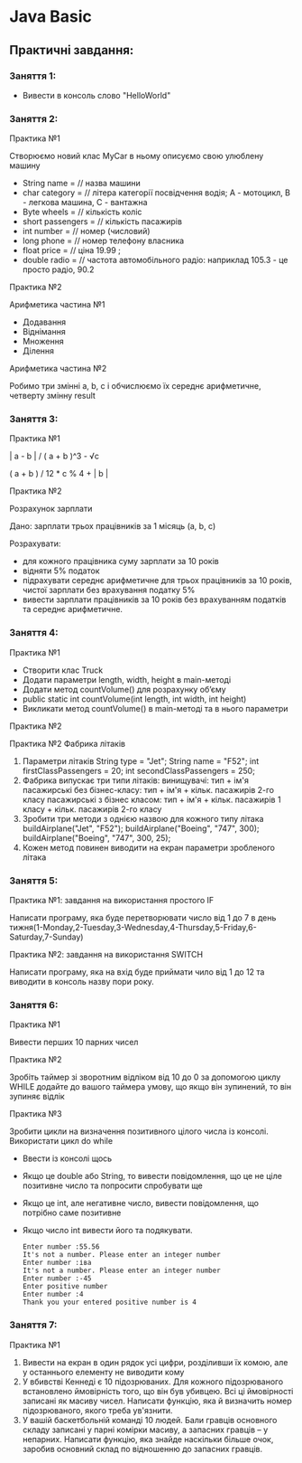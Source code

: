 # Java Basic
## Практичні завдання:
### Заняття 1:
 - Вивести в консоль слово "HelloWorld"

### Заняття 2:
Практика №1 

Створюємо новий клас MyCar в ньому описуємо свою улюблену машину
- String name = // назва машини
- char category = // літера категорії посвідчення водія; А - мотоцикл, В - легкова машина, С - вантажна
- Byte wheels = // кількість коліс
- short passengers = // кількість пасажирів
- int number = // номер (числовий)
- long phone = // номер телефону власника
- float price = // ціна 19.99 ;
- double radio = // частота автомобільного радіо: наприклад 105.3 - це просто радіо, 90.2

Практика №2

Арифметика частина №1
- Додавання
- Віднімання
- Множення
- Ділення

Арифметика частина №2

Робимо три змінні a, b, c і обчислюємо їх середнє арифметичне, четверту змінну result

### Заняття 3:
Практика №1

| a - b | / ( a + b )^3 - √c

( a + b ) / 12 * c % 4 + | b |

Практика №2

Розрахунок зарплати

Дано: зарплати трьох працівників за 1 місяць (a, b, c)

Розрахувати:

- для кожного працівника суму зарплати за 10 років
- відняти 5% податок
- підрахувати середнє арифметичне для трьох працівників за 10 років, чистої зарплати без врахування податку 5%
- вивести зарплати працівників за 10 років без врахуванням податків та середнє арифметичне.

### Заняття 4:
Практика №1 

- Створити клас Truck
- Додати параметри length, width, height в main-методі
- Додати метод countVolume() для розрахунку об’єму
- public static int countVolume(int length, int width, int height)
- Викликати метод countVolume() в main-методі та в нього параметри

Практика №2 

Практика №2 Фабрика літаків

1. Параметри літаків
String type = "Jet";
String name = "F52";
int firstClassPassengers = 20;
int secondClassPassengers = 250;
2. Фабрика випускає три типи літаків:
винищувачі: тип + ім'я
пасажирські без бізнес-класу: тип + ім'я + кільк. пасажирів 2-го класу
пасажирські з бізнес класом: тип + ім'я + кільк. пасажирів 1 класу + кільк. пасажирів 2-го класу
3. Зробити три методи з однією назвою для кожного типу літака
buildAirplane("Jet", "F52");
buildAirplane("Boeing", "747", 300);
buildAirplane("Boeing", "747", 300, 25);
4. Кожен метод повинен виводити на екран параметри зробленого літака

### Заняття 5:
Практика №1: завдання на використання простого IF

Написати програму, яка буде перетворювати число від 1 до 7 в день тижня(1-Monday,2-Tuesday,3-Wednesday,4-Thursday,5-Friday,6-Saturday,7-Sunday) 

Практика №2: завдання на використання SWITCH

Написати програму, яка на вхід буде приймати чило від 1 до 12 та виводити в консоль назву пори року.

### Заняття 6:
Практика №1 

Вивести перших 10 парних чисел

Практика №2

Зробіть таймер зі зворотним відліком від 10 до 0 за допомогою циклу WHILE
додайте до вашого таймера умову, що якщо він зупинений, то він зупиняє відлік

Практика №3

Зробити цикли на визначення позитивного цілого числа із консолі. Використати цикл do while
- Ввести із консолі щось
- Якщо це double або String, то вивести повідомлення, що це не ціле позитивне число та попросити спробувати ще
- Якщо це int, але негативне число, вивести повідомлення, що потрібно саме позитивне
- Якщо число int вивести його та подякувати.

      Enter number :55.56
      It's not a number. Please enter an integer number
      Enter number :іва
      It's not a number. Please enter an integer number
      Enter number :-45
      Enter positive number
      Enter number :4
      Thank you your entered positive number is 4

### Заняття 7:
Практика №1 

 1. Вивести на екран в один рядок усі цифри, розділивши їх комою, але у останнього елементу не виводити кому
 2. У вбивстві Кеннеді є 10 підозрюваних. Для кожного підозрюваного встановлено ймовірність того, що він був убивцею. Всі ці ймовірності записані як масиву чисел. Написати функцію, яка й визначить номер підозрюваного, якого треба ув'язнити.
 3. У вашій баскетбольній команді 10 людей. Бали гравців основного складу записані у парні комірки масиву, а запасних гравців – у непарних. Написати функцію, яка знайде наскільки більше очок, заробив основний склад по відношенню до запасних гравців.